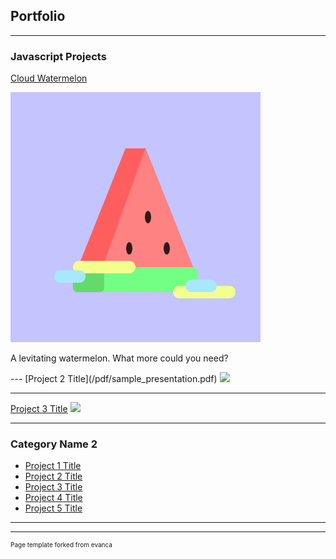 ## Portfolio

---

### Javascript Projects 

[Cloud Watermelon](/sample_page)

<img src="https://github.com/KatMrz/katmrz.github.io/blob/master/images/cloudwatermelon.png?raw=true"/>
<p>A levitating watermelon. What more could you need? </p>
---
[Project 2 Title](/pdf/sample_presentation.pdf)
<img src="images/dummy_thumbnail.jpg?raw=true"/>

---
[Project 3 Title](http://example.com/)
<img src="images/dummy_thumbnail.jpg?raw=true"/>

---

### Category Name 2

- [Project 1 Title](https://cloud-watermelon.katrinam.repl.co/)
- [Project 2 Title](http://example.com/)
- [Project 3 Title](http://example.com/)
- [Project 4 Title](http://example.com/)
- [Project 5 Title](http://example.com/)

---




---
<p style="font-size:10px">Page template forked from evanca</p>
<!-- Remove above link if you don't want to attibute -->
